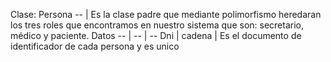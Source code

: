 Clase: Persona
-- |
Es la clase padre que mediante polimorfismo heredaran los tres roles que encontramos en nuestro sistema que son: secretario, médico y paciente.
Datos
-- | -- | --
Dni | cadena | Es el documento de identificador de cada persona y es unico

